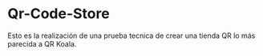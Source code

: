# Qr-Code-Store
Esto es la realización de una prueba tecnica de crear una tienda QR lo más parecida a QR Koala.
